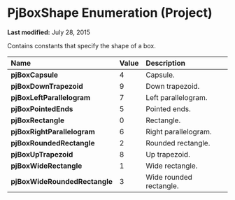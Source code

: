 
# PjBoxShape Enumeration (Project)

 **Last modified:** July 28, 2015

Contains constants that specify the shape of a box.


|**Name**|**Value**|**Description**|
|:-----|:-----|:-----|
| **pjBoxCapsule**|4|Capsule.|
| **pjBoxDownTrapezoid**|9|Down trapezoid.|
| **pjBoxLeftParallelogram**|7|Left parallelogram.|
| **pjBoxPointedEnds**|5|Pointed ends.|
| **pjBoxRectangle**|0|Rectangle.|
| **pjBoxRightParallelogram**|6|Right parallelogram.|
| **pjBoxRoundedRectangle**|2|Rounded rectangle.|
| **pjBoxUpTrapezoid**|8|Up trapezoid.|
| **pjBoxWideRectangle**|1|Wide rectangle.|
| **pjBoxWideRoundedRectangle**|3|Wide rounded rectangle.|
